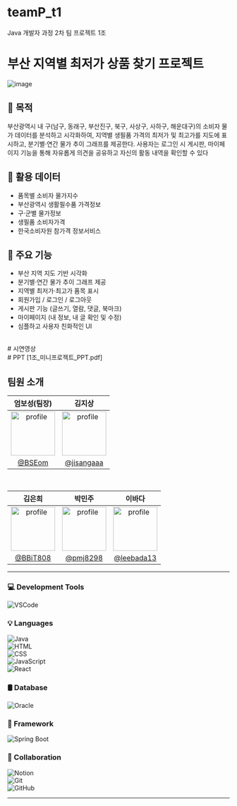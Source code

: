 # teamP_t1
Java 개발자 과정 2차 팀 프로젝트 1조

# 부산 지역별 최저가 상품 찾기 프로젝트
![image](![logo](https://github.com/user-attachments/assets/fa611881-fa26-494f-bc75-e9bd0fc44cca))

## 📌 목적
부산광역시 내 구(남구, 동래구, 부산진구, 북구, 사상구, 사하구, 해운대구)의 소비자 물가 데이터를 분석하고 시각화하여, 지역별 생필품 가격의 최저가 및 최고가를 지도에 표시하고, 분기별·연간 물가 추이 그래프를 제공한다.
 사용자는 로그인 시 게시판, 마이페이지 기능을 통해 자유롭게 의견을 공유하고 자신의 활동 내역을 확인할 수 있다

## 📌 활용 데이터
- 품목별 소비자 물가지수
- 부산광역시 생활필수품 가격정보
- 구·군별 물가정보
- 생필품 소비자가격
- 한국소비자원 참가격 정보서비스

## 📌 주요 기능
- 부산 지역 지도 기반 시각화
- 분기별·연간 물가 추이 그래프 제공
- 지역별 최저가·최고가 품목 표시
- 회원가입 / 로그인 / 로그아웃
- 게시판 기능 (글쓰기, 열람, 댓글, 북마크)
- 마이페이지 (내 정보, 내 글 확인 및 수정)
- 심플하고 사용자 친화적인 UI
</br>
# 시연영상
</br>
# PPT
[1조_미니프로젝트_PPT.pdf]
</br>

 ## 팀원 소개


|                                                 엄보성(팀장)                                                  |                                                 김지상                                                  |
| :-----------------------------------------------------------------------------------------------------: | :-----------------------------------------------------------------------------------------------------: | 
| <img src="https://avatars.githubusercontent.com/u/80149854?v=4" alt="profile" width="100" height="100"> | [<img src="https://avatars.githubusercontent.com/u/197720314?v=4" alt="profile" width="100" height="100">](https://avatars.githubusercontent.com/u/122331826?v=4) | 
|                                   [@BSEom](https://github.com/BSEom)                                   |                                 [@jisangaaa](https://github.com/jisangaaa)                                 |

<br>



|                                                 김은희                                                  |                                                 박민주                                                  |                                                 이바다                                                  |
| :-----------------------------------------------------------------------------------------------------: | :-----------------------------------------------------------------------------------------------------: |  :-----------------------------------------------------------------------------------------------------: |
| <img src="https://avatars.githubusercontent.com/u/197720362?v=4" alt="profile" width="100" height="100"> | <img src="https://avatars.githubusercontent.com/u/164135340?v=4" alt="profile" width="100" height="100"> |  <img src="https://avatars.githubusercontent.com/u/195835617?v=4" alt="profile" width="100" height="100"> |
|                                   [@BBiT808](https://github.com/BBiT808)                            |                                 [@pmj8298](https://github.com/pmj8298)                                      |                                   [@leebada13](https://github.com/leebada13)                            |


<hr>

### 💻 Development Tools  
![VSCode](https://img.shields.io/badge/VS%20Code-007ACC?style=for-the-badge&logo=visualstudiocode&logoColor=white)
<br>
### 💡 Languages  
![Java](https://img.shields.io/badge/Java-ED8B00?style=for-the-badge&logo=java&logoColor=white)  
![HTML](https://img.shields.io/badge/HTML5-E34F26?style=for-the-badge&logo=html5&logoColor=white)  
![CSS](https://img.shields.io/badge/CSS3-1572B6?style=for-the-badge&logo=css3&logoColor=white)  
![JavaScript](https://img.shields.io/badge/JavaScript-F7DF1E?style=for-the-badge&logo=javascript&logoColor=black)  
![React](https://img.shields.io/badge/React-20232A?style=for-the-badge&logo=react&logoColor=61DAFB)
<br>
### 🛢️ Database  
![Oracle](https://img.shields.io/badge/Oracle-F80000?style=for-the-badge&logo=oracle&logoColor=white)
<br>
### 🧩 Framework  
![Spring Boot](https://img.shields.io/badge/Spring%20Boot-6DB33F?style=for-the-badge&logo=springboot&logoColor=white)
<br>
### 🤝 Collaboration  
![Notion](https://img.shields.io/badge/Notion-000000?style=for-the-badge&logo=notion&logoColor=white)  
![Git](https://img.shields.io/badge/Git-F05032?style=for-the-badge&logo=git&logoColor=white)  
![GitHub](https://img.shields.io/badge/GitHub-181717?style=for-the-badge&logo=github&logoColor=white)
<br>
<hr>

